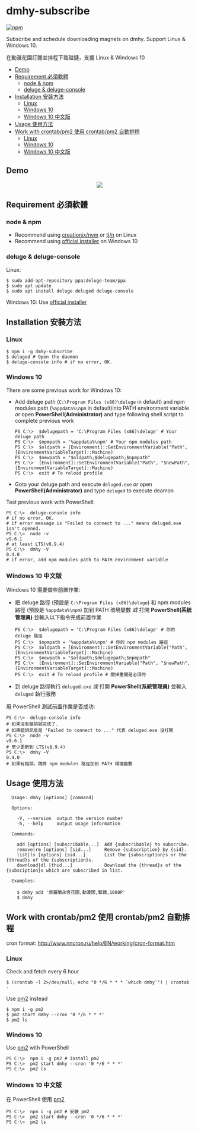 # dmhy-subscribe

[![npm](https://img.shields.io/npm/v/dmhy-subscribe.svg)](https://www.npmjs.com/package/dmhy-subscribe)

Subscribe and schedule downloading magnets on dmhy. Support Linux & Windows 10.

在動漫花園訂閱並排程下載磁鏈，支援 Linux & Windows 10

* [Demo](#demo)
* [Requirement 必須軟體](#requirement-%E5%BF%85%E9%A0%88%E8%BB%9F%E9%AB%94)
  + [node & npm](#node--npm)
  + [deluge & deluge-console](#deluge--deluge-console)
* [Installation 安裝方法](#installation-%E5%AE%89%E8%A3%9D%E6%96%B9%E6%B3%95)
  + [Linux](#linux)
  + [Windows 10](#windows-10)
  + [Windows 10 中文版](#windows-10-%E4%B8%AD%E6%96%87%E7%89%88)
* [Usage 使用方法](#usage-%E4%BD%BF%E7%94%A8%E6%96%B9%E6%B3%95)
* [Work with crontab/pm2 使用 crontab/pm2 自動排程](#work-with-crontabpm2-%E4%BD%BF%E7%94%A8-crontabpm2-%E8%87%AA%E5%8B%95%E6%8E%92%E7%A8%8B)
  + [Linux](#linux-1)
  + [Windows 10](#windows-10-1)
  + [Windows 10 中文版](#windows-10-%E4%B8%AD%E6%96%87%E7%89%88-1)

## Demo

<p align="center">
  <a href="https://www.youtube.com/watch?v=sGjh77-72vE">
    <img src="https://img.youtube.com/vi/sGjh77-72vE/0.jpg">
  </a>
</p>

## Requirement 必須軟體

### node & npm
- Recommend using [creationix/nvm](https://github.com/creationix/nvm)
 or [tj/n](https://github.com/tj/n) on Linux
- Recommend using [official installer](https://nodejs.org/) on Windows 10

### deluge & deluge-console

Linux:
```
$ sudo add-apt-repository ppa:deluge-team/ppa
$ sudo apt update
$ sudo apt install deluge deluged deluge-console
```

Windows 10:
Use [official installer](http://dev.deluge-torrent.org/wiki/Download)

## Installation 安裝方法

### Linux
```
$ npm i -g dmhy-subscribe
$ deluged # Open the daemon
$ deluge-console info # if no error, OK.
```

### Windows 10

There are some previous work for Windows 10:

- Add deluge path (`C:\Program Files (x86)\deluge` in default) and npm modules path (`%appdata%\npm` in default)into PATH environment variable *or* open **PowerShell(Administrator)** and type following shell script to complete previous work
  ```shell
  PS C:\>  $delugepath = 'C:\Program Files (x86)\deluge' # Your deluge path
  PS C:\>  $npmpath = '%appdata%\npm' # Your npm modules path
  PS C:\>  $oldpath = [Environment]::GetEnvironmentVariable("Path", [EnvironmentVariableTarget]::Machine)
  PS C:\>  $newpath = "$oldpath;$delugepath;$npmpath"
  PS C:\>  [Environment]::SetEnvironmentVariable("Path", "$newPath", [EnvironmentVariableTarget]::Machine)
  PS C:\>  exit # To reload profile
  ```
- Goto your deluge path and execute `deluged.exe` *or* open **PowerShell(Administrator)** and type `deluged` to execute deamon

Test previous work with PowerShell:
```
PS C:\>  deluge-console info
# if no error, OK.
# if error message is "Failed to connect to ..." means deluged.exe isn't opened.
PS C:\>  node -v
v9.6.1
# at least LTS(v8.9.4)
PS C:\>  dmhy -V
0.4.0
# if error, add npm modules path to PATH environment variable
```

### Windows 10 中文版

Windows 10 需要做些前置作業:

- 把 deluge 路徑 (預設是 `C:\Program Files (x86)\deluge`) 和 npm modules 路徑 (預設是 `%appdata%\npm`) 加到 PATH 環境變數 *或* 打開 **PowerShell(系統管理員)** 並輸入以下指令完成前置作業
  ```shell
  PS C:\>  $delugepath = 'C:\Program Files (x86)\deluge' # 你的 deluge 路徑
  PS C:\>  $npmpath = '%appdata%\npm' # 你的 npm modules 路徑
  PS C:\>  $oldpath = [Environment]::GetEnvironmentVariable("Path", [EnvironmentVariableTarget]::Machine)
  PS C:\>  $newpath = "$oldpath;$delugepath;$npmpath"
  PS C:\>  [Environment]::SetEnvironmentVariable("Path", "$newPath", [EnvironmentVariableTarget]::Machine)
  PS C:\>  exit # To reload profile # 關掉重開是必須的
  ```
- 到 deluge 路徑執行 `deluged.exe` *或*  打開 **PowerShell(系統管理員)** 並輸入 `deluged` 執行服務

用 PowerShell 測試前置作業是否成功:
```
PS C:\>  deluge-console info
# 如果沒有錯誤就完成了.
# 如果錯誤訊息是 "Failed to connect to ..." 代表 deluged.exe 沒打開
PS C:\>  node -v
v9.6.1
# 至少更新到 LTS(v8.9.4)
PS C:\>  dmhy -V
0.4.0
# 如果有錯誤，請將 npm modules 路徑加到 PATH 環境變數
```

## Usage 使用方法

```
  Usage: dmhy [options] [command]

  Options:

    -V, --version  output the version number
    -h, --help     output usage information

  Commands:

    add [options] [subscribable...]  Add {subscribable} to subscribe.
    remove|rm [options] [sid...]     Remove {subscription} by {sid}.
    list|ls [options] [sid...]       List the {subscription}s or the {thread}s of the {subscription}s.
    download|dl [thid...]            Download the {thread}s of the {subsciption}s which are subscribed in list.

  Examples:

    $ dmhy add '紫羅蘭永恆花園,動漫國,繁體,1080P'
    $ dmhy
```

## Work with crontab/pm2 使用 crontab/pm2 自動排程

cron format: http://www.nncron.ru/help/EN/working/cron-format.htm

### Linux

Check and fetch every 6 hour
```
$ (crontab -l 2>/dev/null; echo "0 */6 * * * `which dmhy`") | crontab -
```

Use [pm2](http://pm2.keymetrics.io/) instead
```
$ npm i -g pm2
$ pm2 start dmhy --cron '0 */6 * * *'
$ pm2 ls
```

### Windows 10

Use [pm2](http://pm2.keymetrics.io/) with PowerShell
```
PS C:\>  npm i -g pm2 # Install pm2
PS C:\>  pm2 start dmhy --cron '0 */6 * * *'
PS C:\>  pm2 ls
```

### Windows 10 中文版

在 PowerShell 使用 [pm2](http://pm2.keymetrics.io/)
```
PS C:\>  npm i -g pm2 # 安裝 pm2
PS C:\>  pm2 start dmhy --cron '0 */6 * * *'
PS C:\>  pm2 ls
```
